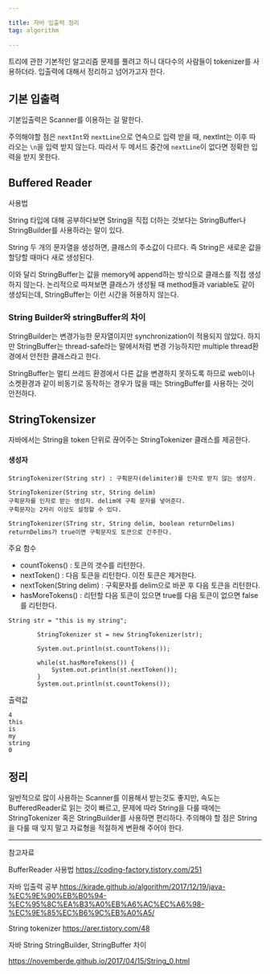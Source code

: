 ```yaml
---

title: 자바 입출력 정리
tag: algorithm

---
```


트리에 관한 기본적인 알고리즘 문제를 풀려고 하니 대다수의 사람들이
tokenizer를 사용하더라.
입출력에 대해서 정리하고 넘어가고자 한다.


## 기본 입출력

기본입출력은 Scanner를 이용하는 걸 말한다.

주의해야할 점은 
`nextInt`와 `nextLine`으로 연속으로 입력 받을 때, nextInt는 이후 따라오는 `\n`을 입력 받지 않는다. 따라서 두 메서드 중간에 `nextLine`이 없다면 정확한 입력을 받지 못한다.

## Buffered Reader

사용법

String 타입에 대해 공부하다보면 String을 직접 더하는 것보다는 StringBuffer나 StringBuilder를 사용하라는 말이 있다.

String 두 개의 문자열을 생성하면, 클래스의 주소값이 다르다. 즉 String은 새로운 값을 할당할 때마다 새로 생성된다.

이와 달리 StringBuffer는 값을 memory에 append하는 방식으로 클래스를 직접 생성하지 않는다. 논리적으로 따져보면 클래스가 생성될 때 method들과 variable도 같이 생성되는데, StringBuffer는 이런 시간을 허용하지 않는다.

### String Builder와 stringBuffer의 차이
StringBuilder는 변경가능한 문자열이지만 synchronization이 적용되지 않았다. 하지만 StringBuffer는 thread-safe라는 말에서처럼 변경 가능하지만 multiple thread환경에서 안전한 클래스라고 한다.

StringBuffer는 멀티 쓰레드 환경에서 다른 값을 변경하지 못하도록 하므로 web이나 소켓환경과 같이 비동기로 동작하는 경우가 많을 때는 StringBuffer를 사용하는 것이 안전하다.




## StringTokensizer 
자바에서는 String을 token 단위로 끊어주는 StringTokenizer 클래스를 제공한다.

#### 생성자
```
StringTokenizer(String str) : 구획문자(delimiter)를 인자로 받지 않는 생성자.

StringTokenizer(String str, String delim) 
구획문자를 인자로 받는 생성자. delim에 구획 문자를 넣어준다.
구획문자는 2자리 이상도 설정할 수 있다.

StringTokenizer(STring str, String delim, boolean returnDelims) 
returnDelims가 true이면 구획문자도 토큰으로 간주한다.
```

주요 함수

*	countTokens() : 토큰의 갯수를 리턴한다.
*	nextToken() : 다음 토큰을 리턴한다. 이전 토큰은 제거한다.
*	nextToken(String delim) : 구획문자를 delim으로 바꾼 후 다음 토큰을 리턴한다.
*	hasMoreTokens() : 리턴할 다음 토큰이 있으면 true를 다음 토큰이 없으면 false를 리턴한다.

```
String str = "this is my string";
		
		StringTokenizer st = new StringTokenizer(str);
		
		System.out.println(st.countTokens());
		
		while(st.hasMoreTokens()) {
			System.out.println(st.nextToken());
		}
		System.out.println(st.countTokens());
```

출력값
```
4
this
is
my
string
0

```

## 정리

일반적으로 많이 사용하는 Scanner를 이용해서 받는것도 좋지만, 속도는 BufferedReader로 읽는 것이 빠르고, 문제에 따라 String을 다룰 때에는 StringTokenizer 혹은 StringBuilder를 사용하면 편리하다. 주의해야 할 점은 String을 다룰 때 잊지 말고 자료형을 적절하게 변환해 주어야 한다.
- - -
 
참고자료 

BufferReader 사용법
https://coding-factory.tistory.com/251



자바 입출력 공부
https://kirade.github.io/algorithm/2017/12/19/java-%EC%9E%90%EB%B0%94-%EC%95%8C%EA%B3%A0%EB%A6%AC%EC%A6%98-%EC%9E%85%EC%B6%9C%EB%A0%A5/

String tokenizer
https://arer.tistory.com/48

자바 String StringBuilder, StringBuffer 차이

https://novemberde.github.io/2017/04/15/String_0.html
